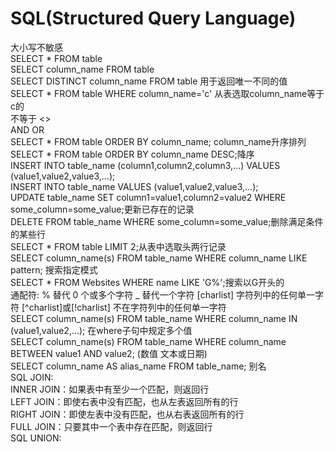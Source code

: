 # SQL(Structured Query Language)  

大小写不敏感  
SELECT * FROM table  
SELECT column_name FROM table  
SELECT DISTINCT column_name FROM table 用于返回唯一不同的值  
SELECT * FROM table WHERE column_name='c' 从表选取column_name等于c的  
不等于 <>  
AND OR  
SELECT * FROM table ORDER BY column_name; column_name升序排列  
SELECT * FROM table ORDER BY column_name DESC;降序  
INSERT INTO table_name (column1,column2,column3,...) VALUES (value1,value2,value3,...);  
INSERT INTO table_name VALUES (value1,value2,value3,...);  
UPDATE table_name SET column1=value1,column2=value2 WHERE some_column=some_value;更新已存在的记录  
DELETE FROM table_name WHERE some_column=some_value;删除满足条件的某些行  
SELECT * FROM table LIMIT 2;从表中选取头两行记录  
SELECT column_name(s) FROM table_name WHERE column_name LIKE pattern; 搜索指定模式  
SELECT * FROM Websites WHERE name LIKE 'G%';搜索以G开头的  
通配符:   %	替代 0 个或多个字符    _	替代一个字符   [charlist]	字符列中的任何单一字符 [^charlist]或[!charlist]	不在字符列中的任何单一字符  
SELECT column_name(s) FROM table_name WHERE column_name IN (value1,value2,...); 在where子句中规定多个值  
SELECT column_name(s) FROM table_name WHERE column_name BETWEEN value1 AND value2; (数值 文本或日期)  
SELECT column_name AS alias_name FROM table_name; 别名  
SQL JOIN:  
INNER JOIN：如果表中有至少一个匹配，则返回行  
LEFT JOIN：即使右表中没有匹配，也从左表返回所有的行  
RIGHT JOIN：即使左表中没有匹配，也从右表返回所有的行  
FULL JOIN：只要其中一个表中存在匹配，则返回行  
SQL UNION:

